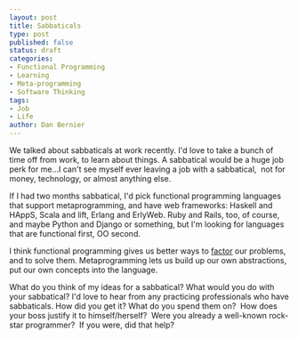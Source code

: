 ```yaml
---
layout: post
title: Sabbaticals
type: post
published: false
status: draft
categories:
- Functional Programming
- Learning
- Meta-programming
- Software Thinking
tags:
- Job
- Life
author: Dan Bernier
---
```


We talked about sabbaticals at work recently.  I'd love to take a bunch of time off from work, to learn about things.  A sabbatical would be a huge job perk for me...I can't see myself ever leaving a job with a sabbatical,  not for money, technology, or almost anything else.

If I had two months sabbatical, I'd pick functional programming languages that support metaprogramming, and have web frameworks:  Haskell and HAppS, Scala and lift, Erlang and ErlyWeb.  Ruby and Rails, too, of course, and maybe Python and Django or something, but I'm looking for languages that are functional first, OO second.

I think functional programming gives us better ways to [factor](http://weblog.raganwald.com/2007/03/why-why-functional-programming-matters.html) our problems, and to solve them.  Metaprogramming lets us build up our own abstractions, put our own concepts into the language.

What do you think of my ideas for a sabbatical?  What would you do with your sabbatical?  I'd love to hear from any practicing professionals who have sabbaticals.  How did you get it?  What do you spend them on?  How does your boss justify it to himself/herself?  Were you already a well-known rock-star programmer?  If you were, did that help?
